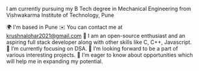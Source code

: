 I am currently pursuing my B Tech degree in Mechanical Engineering from Vishwakarma Institute of Technology, Pune

🌍  I'm based in Pune
✉️  You can contact me at krushnalohar2021@gmail.com
🧠 I am an open-source enthusiast and an aspiring full stack developer along with other skills like C, C++, Javascript.
🌱 I’m currently focusing on DSA.
👯 I’m looking forward to be a part of various interesting projects.
🤝 I’m eager to know about opportunities which will help me in expanding my potential.
